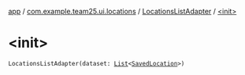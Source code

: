 [app](../../index.md) / [com.example.team25.ui.locations](../index.md) / [LocationsListAdapter](index.md) / [&lt;init&gt;](./-init-.md)

# &lt;init&gt;

`LocationsListAdapter(dataset: `[`List`](https://kotlinlang.org/api/latest/jvm/stdlib/kotlin.collections/-list/index.html)`<`[`SavedLocation`](../../com.example.team25.persistence/-saved-location/index.md)`>)`
